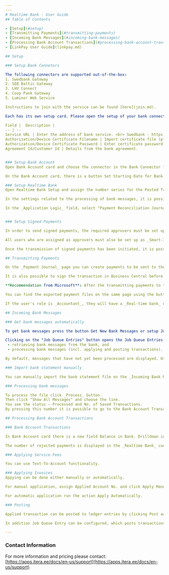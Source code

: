 ```yaml
---
---
# Realtime Bank - User Guide
## Table of Contents

- [Setup](#setup)
- [Transmitting Payments](#transmitting-payments)
- [Incoming Bank Messages](#incoming-bank-messages)
- [Processing Bank Account Transactions](#processing-bank-account-transactions)
- [LinkPay User Guide](linkpay.md)

## Setup

### Setup Bank Connetors

The following connectors are supported out-of-the-box:
1. Swedbank Gateway
2. SEB Baltic Gateway
3. LHV Connect
4. Coop Pank Gateway
5. Luminor Web Service

Instructions to join with the service can be found [here](join.md).

Each has its own setup card. Please open the setup of your bank connector and enter the following information: 

Field |  Description | 
-- | --
Service URL | Enter the address of bank service. <br> Swedbank - https://psd2.api.swedbank.com/partner/v1/sgw/ <br> SEB - https://api.bgw.baltics.sebgroup.com/ <br> LHV - https://connect.lhv.eu/ <br> Coop Pank - https://cpgw.cooppank.ee/ <br> Luminor - https://ftc.luminoropenbanking.com/v1/ft-services/CorporateFileService  
Authorization/Device Certificate Filename | Import certificate file (pfx/p12 format). Certifcate will be given by bank.
Authorization/Device Certificate Password | Enter certificate password.
Agreement Id/Customer Id | Details from the bank agreement.


### Setup Bank Account
Open Bank Account card and choose the connector in the Bank Connector field. If no connector is specified, the transaction information for this bank account will not be pulled into Business Central.

On the Bank Account card, there is a button Set Starting Date for Bank Connector, where you have to set the date of switching to Realtime Bank and the opening balance in the bank on that day.

### Setup Realtime Bank
Open Realtime Bank Setup and assign the number series for the Posted Transaction Nos. field. If there are bank accounts that you do not want to be reflected in Business Central, it is possible to download only bank messages that relate to the accounts saved in Business Central. To do this, enable the feature "Filter Incoming Messages".

In the settings related to the processing of bank messages, it is possible to display service fees on separate lines in the _Payment Reconciliation Journal_. To do this, enable "Charges on Separate Line". If you enable "Name in Posting Description", the name of the related party will also be added to the text of the transaction taken from the bank.

In the _Application Logic_ field, select "Payment Reconciliation Journal". Other application methods will soon not be supported and will be removed. "Match Opposite Entries" means that when applying, the system also searches for matching entries among open entries with opposite symbols. E.g. both invoice and credit invoice entries are used. If the payment was made via Business Central, "Match Credit Transfer Register" automatically matches the transactions with the data from the Credit Transfer Registers. 


### Setup Signed Payments

In order to send signed payments, the required approvers must be set up in Business Central. The required approvers can be assigned to a bank account both in the _Bank Accounts_ list and separately on each _Bank Account_ card. All assigned users are mandatory for the transmission of the payment - if even one approver signature is missing, the payment will not be transmitted to the bank. 

All users who are assigned as approvers must also be set up as _Smart-ID users_ - refer to our **[Smart-ID User Guide](../../../smart-id/docs/en-US/help.md)**. Email notifications with approval request will be sent to the persons' email address listed under “Contact Email“ on the _User_ card.

Once the transmission of signed payments has been initiated, it is possible to monitor the status of signatures under _Credit Transfer Registers_. To do this, the correct payment file must be selected and the “Signers“ field allows viewing of the required signers on a given payment. It is also possible to see which of the required approvers have already signed and when, as well as information on the email notifications sent. On the same page, it is possible to resend email notifications to users whose signatures are still missing.

## Transmitting Payments

On the _Payment Journal_ page you can create payments to be sent to the bank. By clicking on the "Transmit to bank..." button under the _Bank_ tab, the report request page opens. Here, it is possible to activate the function _Wait for processing result_. In this case, the system will wait for the first payment status response from the bank. All the payments in the journal will be combined into one Credit Transfer Register and transmitted to the bank unsigned, i.e. they are saved as pending payments.

It is also possible to sign the transaction in Business Central before transmission, therefore these payments do not need to be approved in the bank. Certain setups mentioned **[here](#setup-signed-payments)** are necessary before this function can be used. In order to send payments in signed form, the _Sign payments_ function must be toggled on in the pop up window. If the user transmitting the payments is also the required approver for said bank account, the signing process is activated immediately. Other required signees will receive an approval request via email.

**Recommendation from Microsoft**: After the transmitting payments to the bank, all lines in the _Payment Journal_ should be deleted. The payments should only be posted in the _Payment Reconciliation Journal_ once the payments have been declared correct by the bank.

You can find the exported payment files on the same page using the button, or by searching the view, _Credit Transfer Registers_. Under the field _No. of Transfers_, all the transactions of the journal are recorded separately, as well as the payment status for each transaction.

If the user's role is _Accountant_, they will have a _Real-time bank_ cue in the Role Center. Information regarding rejected and pending payments will be displayed there. On the _Rejected Payments_ page, each payment can be individually marked as hidden using the "Hide/Unhide" button - this will remove the problematic payment from the Role Center overview.

## Incoming Bank Messages

### Get bank messages automatically

To get bank messages press the button Get New Bank Messages or setup Job Queue Entries on the bank connector setup page. The process imports new bank statements to the page Incoming Bank Messages. This page is opened with filters: Source and Status.

Clicking on the "Job Queue Entries" button opens the Job Queue Entries page, where you can configure two automatic jobs:
 - retrieving bank messages from the bank, and
 - processing bank messages (incl. applying and posting transactions).

By default, messages that have not yet been processed are displayed. Use the “Show all Messages” to see all entries.

### Import bank statement manually

You can manually import the bank statement file on the _Incoming Bank Messages_ page by clicking the _Import From File_ button. The entry is in the _Received_ status.

### Processing bank messages

To process the file click _Process_ button.  
Then click "Show All Messages" and choose the line.  
You see the status – Processed and No. of Saved Transactions.  
By pressing this number it is possible to go to the Bank Account Transactions.

## Processing Bank Account Transactions

### Bank Account Transactions

In Bank Account card there is a new field Balance in Bank. Drilldown in this field to open Bank Account Transactions. By default you can see unposted transactions which need to be applied before they can be posted.

The number of rejected payments is displayed in the _Realtime Bank_ cue in the Role Center. When the page is opened, it is possible to mark each payment as hidden using the button Hide/Unhide, which removes the payment from the overview.

### Applying Service Fees

You can use Text-To-Account functionality.  

### Applying Invoices
Appying can be done either manually or automatically.

For manual application, assign Applied Account No. and click Apply Manually. This will open the list of open ledger entries. Apply entries by clicking Process->Set Applies-to ID.

For automatic application run the action Apply Automatically.

### Posting

Applied transaction can be posted to ledger entries by clicking Post action.

In addition Job Queue Entry can be configured, which posts transactions automatically when transaction has been applied and Application Status (quality) is 'High Confidence'.

---
```


### Contact Information
For more information and pricing please contact:  
[https://apps.itera.ee/docs/en-us/support](https://apps.itera.ee/docs/en-us/support)
